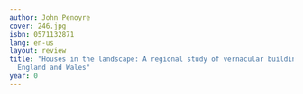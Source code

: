 ```yaml
---
author: John Penoyre
cover: 246.jpg
isbn: 0571132871
lang: en-us
layout: review
title: "Houses in the landscape: A regional study of vernacular building styles in
  England and Wales"
year: 0
---
```

